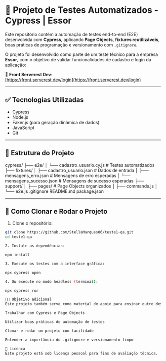 # 🧪 Projeto de Testes Automatizados - Cypress | Essor

Este repositório contém a automação de testes end-to-end (E2E) desenvolvida com **Cypress**, aplicando **Page Objects**, **fixtures reutilizáveis**, boas práticas de programação e versionamento com `.gitignore`.

O projeto foi desenvolvido como parte de um teste técnico para a empresa **Essor**, com o objetivo de validar funcionalidades de cadastro e login da aplicação:

🔗 **Front Serverest Dev**:  
[https://front.serverest.dev/login](https://front.serverest.dev/login)

---

## ✅ Tecnologias Utilizadas

- [Cypress](https://www.cypress.io/)
- Node.js
- Faker.js (para geração dinâmica de dados)
- JavaScript
- Git

---

## 🧱 Estrutura do Projeto

cypress/
├── e2e/
│ └── cadastro_usuario.cy.js # Testes automatizados
├── fixtures/
│ ├── cadastro_usuario.json # Dados de entrada
│ ├── mensagens_erro.json # Mensagens de erro esperadas
│ └── mensagens_sucesso.json # Mensagens de sucesso esperadas
├── support/
│ ├── pages/ # Page Objects organizados
│ ├── commands.js
│ └── e2e.js
.gitignore
README.md
package.json


---

## 🚀 Como Clonar e Rodar o Projeto

1. Clone o repositório:

```bash
git clone https://github.com/StellaMarques06/teste1-qa.git
cd teste1-qa

2. Instale as dependências:

npm install

3. Execute os testes com a interface gráfica:

npx cypress open

4. Ou execute no modo headless (terminal):

npx cypress run

👨‍🏫 Objetivo adicional
Este projeto também serve como material de apoio para ensinar outro desenvolvedor a:

Trabalhar com Cypress e Page Objects

Utilizar boas práticas de automação de testes

Clonar e rodar um projeto com facilidade

Entender a importância do .gitignore e versionamento limpo

📄 Licença
Este projeto está sob licença pessoal para fins de avaliação técnica.



